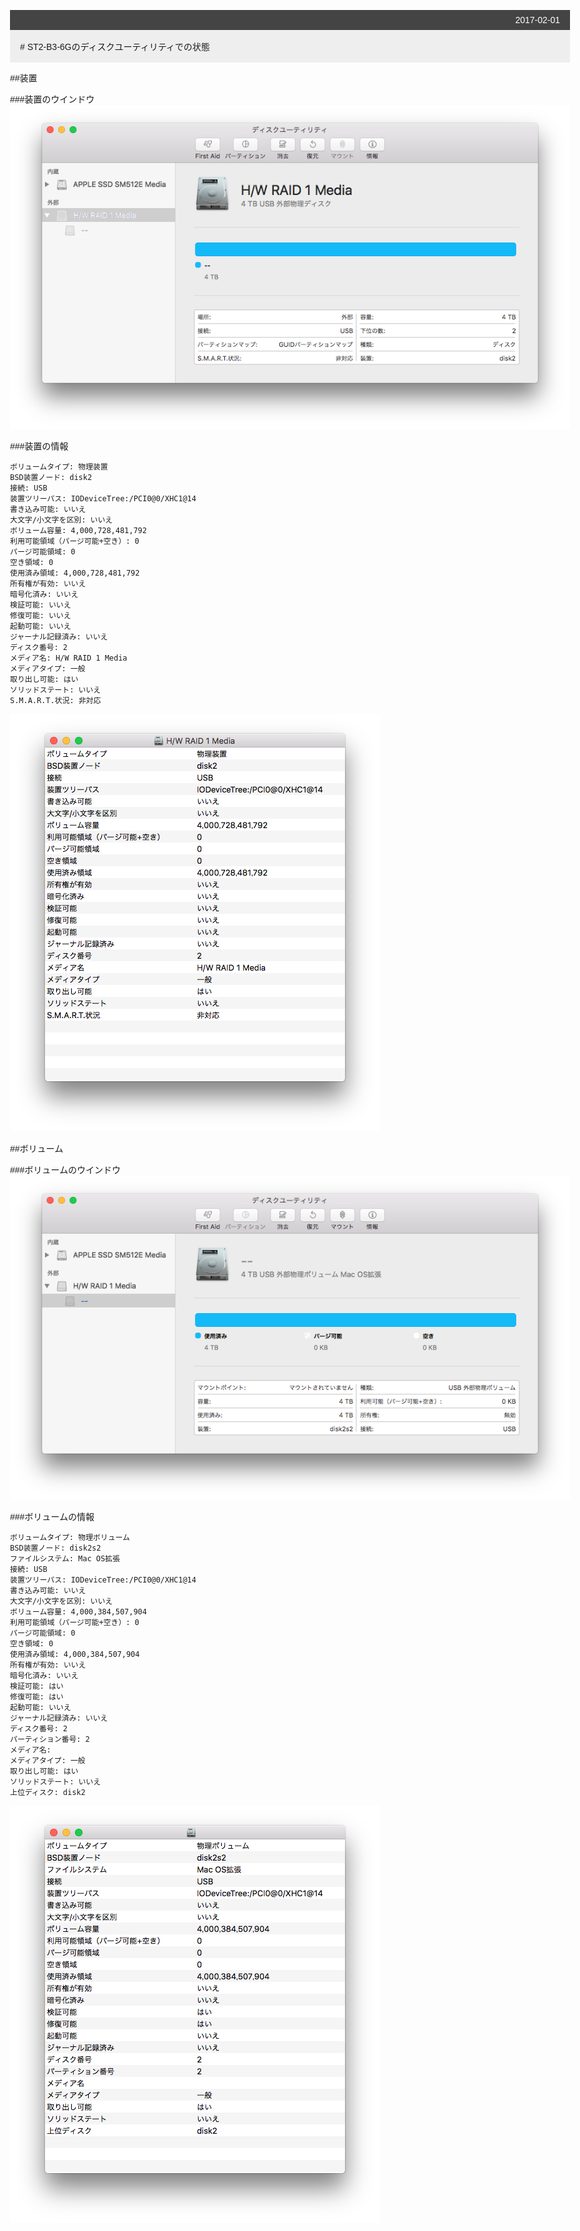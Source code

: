 <style scoped>
@import url(http://fonts.googleapis.com/earlyaccess/notosansjp.css);
body { margin: 0 auto; padding: 2rem; box-sizing: border-box; width: 100%; max-width: 1280px; font-family: 'Noto Sans JP', sans-serif; }
p:empty { display: none; }
thead th:empty { display: none; }
.headfoot-bar { display: table; table-layout: fixed; width: 100%; color: #fff; background-color: #444;  }
.headfoot-bar p { padding: 0 1rem; display: table-cell; box-sizing: border-box; line-height: 2rem; text-align: center; }
.headfoot-bar p:first-of-type { text-align: left; }
.headfoot-bar p:last-of-type { text-align: right; }
.primary-box { padding: 1rem; background-color: #eee; } /* box-shadow: 0 1px 0 0 #ddd, inset 0 1px 0 0 #fff; */ 
.primary-box h1 { margin: 0; }
.primary-box table { margin: 1rem 0 0; width: 100%; }
.primary-box table tr:nth-child(2n+1),
.primary-box table tr:nth-child(2n+0) { background-color: #fff; }
.primary-box table td:first-child { width: 1%; white-space: nowrap; }
</style>

<div class="headfoot-bar headfoot-bar-first">
<p>2017-02-01</p>
</div>
<section class="primary-box">
# ST2-B3-6Gのディスクユーティリティでの状態
</section>

##装置

###装置のウインドウ
![H/W](screen/hw.png)

###装置の情報
```
ボリュームタイプ: 物理装置
BSD装置ノード: disk2
接続: USB
装置ツリーパス: IODeviceTree:/PCI0@0/XHC1@14
書き込み可能: いいえ
大文字/小文字を区別: いいえ
ボリューム容量: 4,000,728,481,792
利用可能領域（パージ可能+空き）: 0
パージ可能領域: 0
空き領域: 0
使用済み領域: 4,000,728,481,792
所有権が有効: いいえ
暗号化済み: いいえ
検証可能: いいえ
修復可能: いいえ
起動可能: いいえ
ジャーナル記録済み: いいえ
ディスク番号: 2
メディア名: H/W RAID 1 Media
メディアタイプ: 一般
取り出し可能: はい
ソリッドステート: いいえ
S.M.A.R.T.状況: 非対応
```
![H/W info](screen/hw-info.png)

##ボリューム

###ボリュームのウインドウ
![H/W](screen/vol.png)

###ボリュームの情報
```
ボリュームタイプ: 物理ボリューム
BSD装置ノード: disk2s2
ファイルシステム: Mac OS拡張
接続: USB
装置ツリーパス: IODeviceTree:/PCI0@0/XHC1@14
書き込み可能: いいえ
大文字/小文字を区別: いいえ
ボリューム容量: 4,000,384,507,904
利用可能領域（パージ可能+空き）: 0
パージ可能領域: 0
空き領域: 0
使用済み領域: 4,000,384,507,904
所有権が有効: いいえ
暗号化済み: いいえ
検証可能: はい
修復可能: はい
起動可能: いいえ
ジャーナル記録済み: いいえ
ディスク番号: 2
パーティション番号: 2
メディア名: 
メディアタイプ: 一般
取り出し可能: はい
ソリッドステート: いいえ
上位ディスク: disk2
```
![H/W info](screen/vol-info.png)
